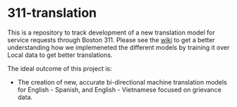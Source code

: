 # 311-translation

This is a repository to track development of a new translation model for service requests through Boston 311. Please see the [wiki](https://github.com/monum/311-translation/wiki) to get a better understanding how we implemeneted the different models by training it over Local data to get better translations.

The ideal outcome of this project is:

- The creation of new, accurate bi-directional machine translation models for English - Spanish, and English - Vietnamese focused on grievance data.
